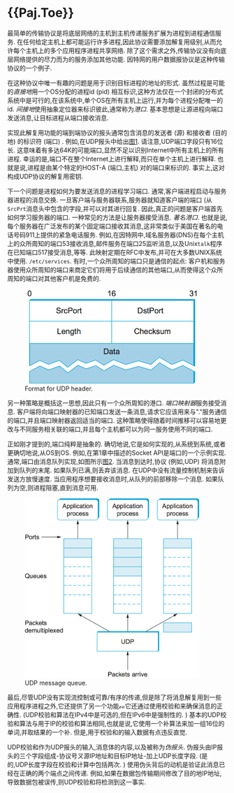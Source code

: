 
# {{Paj.Toe}}

最简单的传输协议是将底层网络的主机到主机传递服务扩展为进程到进程通信服务. 在任何给定主机上都可能运行许多进程,因此协议需要添加解复用级别,从而允许每个主机上的多个应用程序进程共享网络. 除了这个需求之外,传输协议没有向底层网络提供的尽力而为的服务添加其他功能. 因特网的用户数据报协议是这种传输协议的一个例子. 

在这种协议中唯一有趣的问题是用于识别目标进程的地址的形式. 虽然过程是可能的*直接地*用一个OS分配的进程id (pid) 相互标识,这种方法仅在一个封闭的分布式系统中是可行的,在该系统中,单个OS在所有主机上运行,并为每个进程分配唯一的id. *间接地*使用抽象定位器来标识彼此,通常称为*港口*. 基本思想是让源进程向端口发送消息,让目标进程从端口接收消息. 

实现此解复用功能的端到端协议的报头通常包含消息的发送者 (源) 和接收者 (目的地) 的标识符 (端口) . 例如,在UDP报头中给出[图1](#udp-format). 请注意,UDP端口字段只有16位长. 这意味着有多达64K的可能端口,显然不足以识别Internet中所有主机上的所有进程. 幸运的是,端口不在整个Internet上进行解释,而只在单个主机上进行解释. 也就是说,进程是由某个特定的HOST-A (端口,主机) 对的端口来标识的. 事实上,这对构成UDP协议的解复用密钥. 

下一个问题是进程如何为要发送消息的进程学习端口. 通常,客户端进程启动与服务器进程的消息交换. 一旦客户端与服务器联系,服务器就知道客户端的端口 (从`SrcPrt`消息头中包含的字段,并可以对其进行回复. 因此,真正的问题是客户端首先如何学习服务器的端口. 一种常见的方法是让服务器接受消息. *著名港口*. 也就是说,每个服务器在广泛发布的某个固定端口接收其消息,这非常类似于美国在著名的电话号码911上提供的紧急电话服务. 例如,在因特网中,域名服务器(DNS)在每个主机上的众所周知的端口53接收消息,邮件服务在端口25监听消息,以及Unix`talk`程序在已知端口517接受消息,等等. 此映射定期在RFC中发布,并可在大多数UNIX系统中使用. `/etc/services`. 有时,一个众所周知的端口只是通信的起点: 客户机和服务器使用众所周知的端口来商定它们将用于后续通信的其他端口,从而使得这个众所周知的端口对其他客户机是免费的. 

<figure class="line">
	<a id="udp-format"></a>
	<img src="figures/f05-01-9780123850591.png" width="400px"/>
	<figcaption>Format for UDP header.</figcaption>
</figure>

另一种策略是概括这一思想,因此只有一个众所周知的港口. *端口映射器*服务接受消息. 客户端将向端口映射器的已知端口发送一条消息,请求它应该用来与"."服务通信的端口,并且端口映射器返回适当的端口. 这种策略使得随着时间推移可以容易地更改与不同服务相关联的端口,并且每个主机都可以为同一服务使用不同的端口. 

正如刚才提到的,端口纯粹是抽象的. 确切地说,它是如何实现的,从系统到系统,或者更确切地说,从OS到OS. 例如,在第1章中描述的Socket API是端口的一个示例实现. 通常,端口由消息队列实现,如图所示[图2](#udp-queue). 当消息到达时,协议 (例如,UDP) 将消息附加到队列的末尾. 如果队列已满,则丢弃该消息. 在UDP中没有流量控制机制来告诉发送方放慢速度. 当应用程序想要接收消息时,从队列的前部移除一个消息. 如果队列为空,则进程阻塞,直到消息可用. 

<figure class="line">
	<a id="udp-queue"></a>
	<img src="figures/f05-02-9780123850591.png" width="400px"/>
	<figcaption>UDP message queue.</figcaption>
</figure>

最后,尽管UDP没有实现流控制或可靠/有序的传递,但是除了将消息解复用到一些应用程序进程之外,它还提供了另一个功能ℴℴ它还通过使用校验和来确保消息的正确性.  (UDP校验和算法在IPv4中是可选的,但在IPv6中是强制性的. ) 基本的UDP校验和算法与用于IP的校验和算法相同,也就是说,它使用一个补算法来加一组16位的单词,并取结果的一个补. 但是,用于校验和的输入数据有点违反直觉. 

UDP校验和作为UDP报头的输入,消息体的内容,以及被称为*伪报头*. 伪报头由IP报头的三个字段组成-协议号ㄡ源IP地址和目标IP地址-加上UDP长度字段.  (是的,UDP长度字段在校验和计算中包括两次. ) 使用伪头背后的动机是验证此消息已经在正确的两个端点之间传递. 例如,如果在数据包传输期间修改了目的地IP地址,导致数据包被误传,则UDP校验和将检测到这一事实. 
